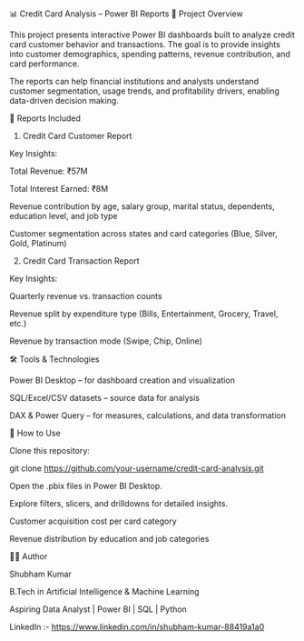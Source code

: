 📊 Credit Card Analysis – Power BI Reports
📌 Project Overview

This project presents interactive Power BI dashboards built to analyze credit card customer behavior and transactions. The goal is to provide insights into customer demographics, spending patterns, revenue contribution, and card performance.

The reports can help financial institutions and analysts understand customer segmentation, usage trends, and profitability drivers, enabling data-driven decision making.

📂 Reports Included
1. Credit Card Customer Report

Key Insights:

Total Revenue: ₹57M

Total Interest Earned: ₹8M

Revenue contribution by age, salary group, marital status, dependents, education level, and job type

Customer segmentation across states and card categories (Blue, Silver, Gold, Platinum)

2. Credit Card Transaction Report

Key Insights:

Quarterly revenue vs. transaction counts

Revenue split by expenditure type (Bills, Entertainment, Grocery, Travel, etc.)

Revenue by transaction mode (Swipe, Chip, Online)

🛠️ Tools & Technologies

Power BI Desktop – for dashboard creation and visualization

SQL/Excel/CSV datasets – source data for analysis

DAX & Power Query – for measures, calculations, and data transformation

🚀 How to Use

Clone this repository:

git clone https://github.com/your-username/credit-card-analysis.git


Open the .pbix files in Power BI Desktop.

Explore filters, slicers, and drilldowns for detailed insights.

Customer acquisition cost per card category

Revenue distribution by education and job categories

👨‍💻 Author

Shubham Kumar

B.Tech in Artificial Intelligence & Machine Learning

Aspiring Data Analyst | Power BI | SQL | Python

LinkedIn :- https://www.linkedin.com/in/shubham-kumar-88419a1a0
